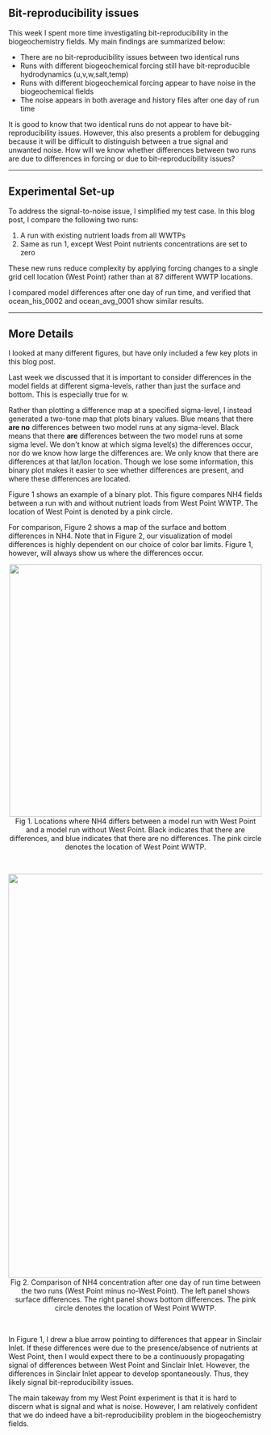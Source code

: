 ## Bit-reproducibility issues

This week I spent more time investigating bit-reproducibility in the biogeochemistry fields. My main findings are summarized below:

- There are no bit-reproducibility issues between two identical runs
- Runs with different biogeochemical forcing still have bit-reproducible hydrodynamics (u,v,w,salt,temp)
- Runs with different biogeochemical forcing appear to have noise in the biogeochemical fields
- The noise appears in both average and history files after one day of run time

It is good to know that two identical runs do not appear to have bit-reproducibility issues. However, this also presents a problem for debugging because it will be difficult to distinguish between a true signal and unwanted noise. How will we know whether differences between two runs are due to differences in forcing or due to bit-reproducibility issues?

---
## Experimental Set-up

To address the signal-to-noise issue, I simplified my test case. In this blog post, I compare the following two runs:

1. A run with existing nutrient loads from all WWTPs
2. Same as run 1, except West Point nutrients concentrations are set to zero

These new runs reduce complexity by applying forcing changes to a single grid cell location (West Point) rather than at 87 different WWTP locations.

I compared model differences after one day of run time, and verified that ocean_his_0002 and ocean_avg_0001 show similar results.

---
## More Details

I looked at many different figures, but have only included a few key plots in this blog post. 

Last week we discussed that it is important to consider differences in the model fields at different sigma-levels, rather than just the surface and bottom. This is especially true for w. 

Rather than plotting a difference map at a specified sigma-level, I instead generated a two-tone map that plots binary values. Blue means that there **are no** differences between two model runs at any sigma-level. Black means that there **are** differences between the two model runs at some sigma level. We don't know at which sigma level(s) the differences occur, nor do we know how large the differences are. We only know that there are differences at that lat/lon location. Though we lose some information, this binary plot makes it easier to see whether differences are present, and where these differences are located. 

Figure 1 shows an example of a binary plot. This figure compares NH4 fields between a run with and without nutrient loads from West Point WWTP. The location of West Point is denoted by a pink circle. 

For comparison, Figure 2 shows a map of the surface and bottom differences in NH4. Note that in Figure 2, our visualization of model differences is highly dependent on our choice of color bar limits. Figure 1, however, will always show us where the differences occur. 

<p style="text-align:center;"><img src="/research_blog/figures/2025.06.30/binary_NH4.png" width="500"/><br>Fig 1. Locations where NH4 differs between a model run with West Point and a model run without West Point. Black indicates that there are differences, and blue indicates that there are no differences. The pink circle denotes the location of West Point WWTP.</p><br>

<p style="text-align:center;"><img src="/research_blog/figures/2025.06.30/surf_bott_NH4.png" width="800"/><br>Fig 2. Comparison of NH4 concentration after one day of run time between the two runs (West Point minus no-West Point). The left panel shows surface differences. The right panel shows bottom differences. The pink circle denotes the location of West Point WWTP.</p><br>

In Figure 1, I drew a blue arrow pointing to differences that appear in Sinclair Inlet. If these differences were due to the presence/absence of nutrients at West Point, then I would expect there to be a continuously propagating signal of differences between West Point and Sinclair Inlet. However, the differences in Sinclair Inlet appear to develop spontaneously. Thus, they likely signal bit-reproducibility issues. 

The main takeway from my West Point experiment is that it is hard to discern what is signal and what is noise. However, I am relatively confident that we do indeed have a bit-reproducibility problem in the biogeochemistry fields. 

